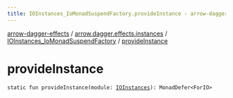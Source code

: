 ```yaml
---
title: IOInstances_IoMonadSuspendFactory.provideInstance - arrow-dagger-effects
---
```


[arrow-dagger-effects](../../index.html) / [arrow.dagger.effects.instances](../index.html) / [IOInstances_IoMonadSuspendFactory](index.html) / [provideInstance](./provide-instance.html)

# provideInstance

`static fun provideInstance(module: `[`IOInstances`](../-i-o-instances/index.html)`): MonadDefer<ForIO>`